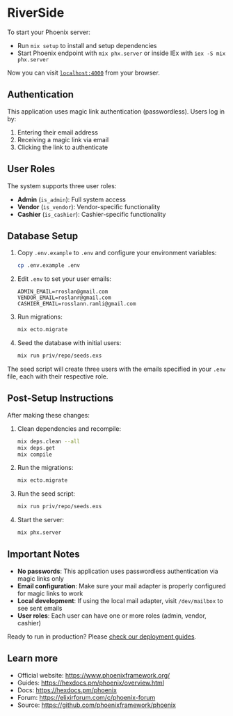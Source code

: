# RiverSide

To start your Phoenix server:

* Run `mix setup` to install and setup dependencies
* Start Phoenix endpoint with `mix phx.server` or inside IEx with `iex -S mix phx.server`

Now you can visit [`localhost:4000`](http://localhost:4000) from your browser.

## Authentication

This application uses magic link authentication (passwordless). Users log in by:
1. Entering their email address
2. Receiving a magic link via email
3. Clicking the link to authenticate

## User Roles

The system supports three user roles:
- **Admin** (`is_admin`): Full system access
- **Vendor** (`is_vendor`): Vendor-specific functionality
- **Cashier** (`is_cashier`): Cashier-specific functionality

## Database Setup

1. Copy `.env.example` to `.env` and configure your environment variables:
   ```bash
   cp .env.example .env
   ```

2. Edit `.env` to set your user emails:
   ```
   ADMIN_EMAIL=rroslan@gmail.com
   VENDOR_EMAIL=roslanr@gmail.com
   CASHIER_EMAIL=rosslann.ramli@gmail.com
   ```

3. Run migrations:
   ```bash
   mix ecto.migrate
   ```

4. Seed the database with initial users:
   ```bash
   mix run priv/repo/seeds.exs
   ```

The seed script will create three users with the emails specified in your `.env` file, each with their respective role.

## Post-Setup Instructions

After making these changes:

1. Clean dependencies and recompile:
   ```bash
   mix deps.clean --all
   mix deps.get
   mix compile
   ```

2. Run the migrations:
   ```bash
   mix ecto.migrate
   ```

3. Run the seed script:
   ```bash
   mix run priv/repo/seeds.exs
   ```

4. Start the server:
   ```bash
   mix phx.server
   ```

## Important Notes

- **No passwords**: This application uses passwordless authentication via magic links only
- **Email configuration**: Make sure your mail adapter is properly configured for magic links to work
- **Local development**: If using the local mail adapter, visit `/dev/mailbox` to see sent emails
- **User roles**: Each user can have one or more roles (admin, vendor, cashier)

Ready to run in production? Please [check our deployment guides](https://hexdocs.pm/phoenix/deployment.html).

## Learn more

* Official website: https://www.phoenixframework.org/
* Guides: https://hexdocs.pm/phoenix/overview.html
* Docs: https://hexdocs.pm/phoenix
* Forum: https://elixirforum.com/c/phoenix-forum
* Source: https://github.com/phoenixframework/phoenix
